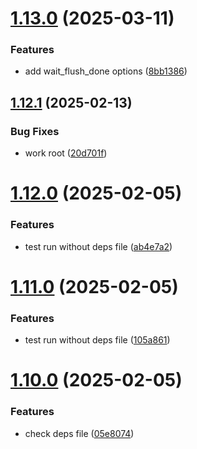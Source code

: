 # [1.13.0](https://github.com/tardis-ksh/Tencent-Cloud-CDN-Purge-Paths-Cache/compare/v1.12.1...v1.13.0) (2025-03-11)


### Features

* add wait_flush_done options ([8bb1386](https://github.com/tardis-ksh/Tencent-Cloud-CDN-Purge-Paths-Cache/commit/8bb13866aa6780200a7f90082398de4f15b1eec0))



## [1.12.1](https://github.com/tardis-ksh/Tencent-Cloud-CDN-Purge-Paths-Cache/compare/v1.12.0...v1.12.1) (2025-02-13)


### Bug Fixes

* work root ([20d701f](https://github.com/tardis-ksh/Tencent-Cloud-CDN-Purge-Paths-Cache/commit/20d701f1c71d557cad748645840f88085d4343cf))



# [1.12.0](https://github.com/tardis-ksh/Tencent-Cloud-CDN-Purge-Paths-Cache/compare/v1.11.0...v1.12.0) (2025-02-05)


### Features

* test run without deps file ([ab4e7a2](https://github.com/tardis-ksh/Tencent-Cloud-CDN-Purge-Paths-Cache/commit/ab4e7a215ca02af316df7908a653412af2257b7c))



# [1.11.0](https://github.com/tardis-ksh/Tencent-Cloud-CDN-Purge-Paths-Cache/compare/v1.10.0...v1.11.0) (2025-02-05)


### Features

* test run without deps file ([105a861](https://github.com/tardis-ksh/Tencent-Cloud-CDN-Purge-Paths-Cache/commit/105a861051dd28ea3f525180f77ef780e94e97a2))



# [1.10.0](https://github.com/tardis-ksh/Tencent-Cloud-CDN-Purge-Paths-Cache/compare/v1.9.0...v1.10.0) (2025-02-05)


### Features

* check deps file ([05e8074](https://github.com/tardis-ksh/Tencent-Cloud-CDN-Purge-Paths-Cache/commit/05e807402ba29fe1b6f88ff7918d27a6c0de275f))



